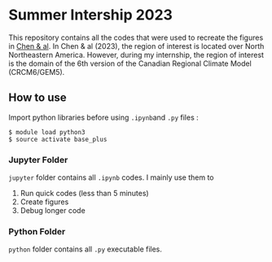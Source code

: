 # Summer Intership 2023

This repository contains all the codes that were used to recreate the figures in [Chen & al](https://doi.org/10.1029/2022GL098776). 
In Chen & al (2023), the region of interest is located over North Northeastern America. However, during my internship, the region of interest is the domain of the 6th version of the Canadian Regional Climate Model (CRCM6/GEM5).

## How to use
Import python libraries before using `.ipynb`and `.py` files : 
```
$ module load python3
$ source activate base_plus
```

### Jupyter Folder
`jupyter` folder contains all `.ipynb` codes. I mainly use them to 

1. Run quick codes (less than 5 minutes)
2. Create figures
3. Debug longer code

### Python Folder
`python` folder contains all `.py` executable files. 







